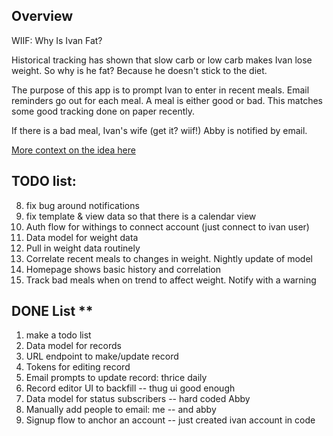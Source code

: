 ## Overview 

WIIF: Why Is Ivan Fat?

Historical tracking has shown that slow carb or low carb makes Ivan lose weight. So why is he fat? Because he doesn't stick to the diet.

The purpose of this app is to prompt Ivan to enter in recent meals. Email reminders go out for each meal. A meal is either good or bad. This matches some good tracking done on paper recently.

If there is a bad meal, Ivan's wife (get it? wiif!) Abby is notified by email. 

[More context on the idea here](https://docs.google.com/document/d/119eEQ60W6JMxddzZkUWQEoyHY1XxVXsLKI16M6IFcdc/edit)

## TODO list: 

8. fix bug around notifications
9. fix template & view data so that there is a calendar view
9. Auth flow for withings to connect account (just connect to ivan user)
10. Data model for weight data
10. Pull in weight data routinely 
11. Correlate recent meals to changes in weight. Nightly update of model
12. Homepage shows basic history and correlation
13. Track bad meals when on trend to affect weight. Notify with a warning


## DONE List **

1. make a todo list
2. Data model for records
3. URL endpoint to make/update record
4. Tokens for editing record
4. Email prompts to update record: thrice daily
5. Record editor UI to backfill -- thug ui good enough
6. Data model for status subscribers -- hard coded Abby
7. Manually add people to email: me -- and abby
8. Signup flow to anchor an account -- just created ivan account in code
